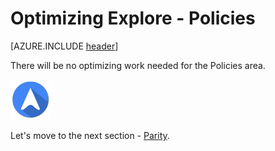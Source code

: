 <properties
	pageTitle="Global Customer Playbook optimizing-explore-policies "
	description="Global Customer Playbook optimizing-explore-policies"
	services="global-customer-playbook"
	documentationCenter=""
	authors="jtong"
	manager="edwinc"
	editor=""
	tags="global-customer-playbook"/>

<tags
	ms.service="migration-lifecycle-optimizing"
	ms.workload=""
	ms.tgt_pltfrm=""
	ms.devlang="na"
	ms.topic="article"
	ms.date="11/21/2016"
	wacn.date="11/21/2016"
	wacn.lang="en"
	ms.author="jtong"/>


# Optimizing Explore - Policies

[AZURE.INCLUDE [header](../../../include/optimizing-explore.md)]

There will be no optimizing work needed for the Policies area.


![navigation](../../media/navigation.png)

Let's move to the next section - [Parity](/solutions/global-customer/optimizing/explore/parity/).